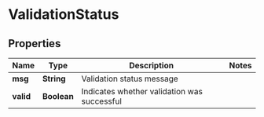 
# ValidationStatus

## Properties
Name | Type | Description | Notes
------------ | ------------- | ------------- | -------------
**msg** | **String** | Validation status message | 
**valid** | **Boolean** | Indicates whether validation was successful | 




